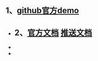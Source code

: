 ## 1、[github官方demo](https://github.com/firebase/quickstart-android)
- ## 2、[官方文档](https://firebase.google.com/docs/android/setup?hl=zh-cn)  [推送文档](https://firebase.google.com/docs/cloud-messaging/android/client?hl=zh-cn)
-
-
